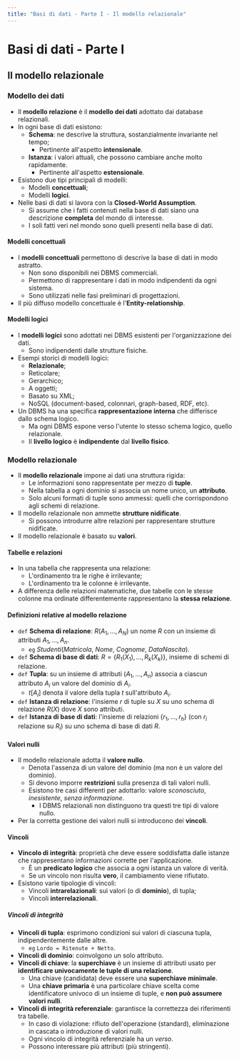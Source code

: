 ```yaml
---
title: "Basi di dati - Parte I - Il modello relazionale"
---
```


# Basi di dati - Parte I

## Il modello relazionale

### Modello dei dati

- Il **modello relazione** è il **modello dei dati** adottato dai database relazionali.
- In ogni base di dati esistono:
    - **Schema**: ne descrive la struttura, sostanzialmente invariante nel tempo;
        - Pertinente all'aspetto **intensionale**.
    - **Istanza**: i valori attuali, che possono cambiare anche molto rapidamente.
        - Pertinente all'aspetto **estensionale**.
- Esistono due tipi principali di modelli:
    - Modelli **concettuali**;
    - Modelli **logici**.
- Nelle basi di dati si lavora con la **Closed-World Assumption**.
    - Si assume che i fatti contenuti nella base di dati siano una descrizione **completa** del mondo di interesse.
    - I soli fatti veri nel mondo sono quelli presenti nella base di dati.

#### Modelli concettuali

- I **modelli concettuali** permettono di descrive la base di dati in modo astratto.
    - Non sono disponibili nei DBMS commerciali.
    - Permettono di rappresentare i dati in modo indipendenti da ogni sistema.
    - Sono utilizzati nelle fasi preliminari di progettazioni.
- Il più diffuso modello concettuale è l'**Entity-relationship**.

#### Modelli logici

- I **modelli logici** sono adottati nei DBMS esistenti per l'organizzazione dei dati.
    - Sono indipendenti dalle strutture fisiche.
- Esempi storici di modelli logici:
    - **Relazionale**;
    - Reticolare;
    - Gerarchico;
    - A oggetti;
    - Basato su XML;
    - NoSQL (document-based, colonnari, graph-based, RDF, etc).
- Un DBMS ha una specifica **rappresentazione interna** che differisce dallo schema logico.
    - Ma ogni DBMS espone verso l'utente lo stesso schema logico, quello relazionale.
    - Il **livello logico** è **indipendente** dal **livello fisico**.

### Modello relazionale

- Il **modello relazionale** impone ai dati una struttura rigida:
    - Le informazioni sono rappresentate per mezzo di **tuple**.
    - Nella tabella a ogni dominio si associa un nome unico, un **attributo**.
    - Solo alcuni formati di tuple sono ammessi: quelli che corrispondono agli schemi di relazione.
- Il modello relazionale non ammette **strutture nidificate**.
    - Si possono introdurre altre relazioni per rappresentare strutture nidificate.
- Il modello relazionale è basato su **valori**.

#### Tabelle e relazioni

- In una tabella che rappresenta una relazione:
    - L'ordinamento tra le righe è irrilevante;
    - L'ordinamento tra le colonne è irrilevante.
- A differenza delle relazioni matematiche, due tabelle con le stesse colonne ma ordinate differentemente rappresentano la **stessa relazione**.

#### Definizioni relative al modello relazione

- `def` **Schema di relazione**: $R(A_1, \dots, A_N)$ un nome $R$ con un insieme di attributi $A_1, \dots, A_n$.
    - `eg` $Studenti(Matricola, \: Nome, \: Cognome, \: DataNascita)$.
- `def` **Schema di base di dati**: $R = \{R_1(X_1), \dots, R_k(X_k)\}$, insieme di schemi di relazione.
- `def` **Tupla**: su un insieme di attributi $(A_1, \dots, A_n)$ associa a ciascun attributo $A_i$ un valore del dominio di $A_i$.
    - $t[A_i]$ denota il valore della tupla $t$ sull'attributo $A_i$.
- `def` **Istanza di relazione**: l'insieme $r$ di tuple su $X$ su uno schema di relazione $R(X)$ dove $X$ sono attributi.
- `def` **Istanza di base di dati**: l'insieme di relazioni $\{r_1, \dots, r_h\}$ (con $r_i$ relazione su $R_i$) su uno schema di base di dati $R$.

#### Valori nulli

- Il modello relazionale adotta il **valore nullo**.
    - Denota l'assenza di un valore del dominio (ma non è un valore del dominio).
    - Si devono imporre **restrizioni** sulla presenza di tali valori nulli.
    - Esistono tre casi differenti per adottarlo: valore *sconosciuto*, *inesistente*, *senza informazione*.
        - I DBMS relazionali non distinguono tra questi tre tipi di valore nullo.
- Per la corretta gestione dei valori nulli si introducono dei **vincoli**.

#### Vincoli

- **Vincolo di integrità**: proprietà che deve essere soddisfatta dalle istanze che rappresentano informazioni corrette per l'applicazione.
    - È un **predicato logico** che associa a ogni istanza un valore di verità.
    - Se un vincolo non risulta **vero**, il cambiamento viene rifiutato.
- Esistono varie tipologie di vincoli:
    - Vincoli **intrarelazionali**: sui valori (o di **dominio**), di tupla;
    - Vincoli **interrelazionali**.

##### Vincoli di integrità

- **Vincoli di tupla**: esprimono condizioni sui valori di ciascuna tupla, indipendentemente dalle altre.
    - `eg` `Lordo = Ritenute + Netto`.
- **Vincoli di dominio**: coinvolgono un solo attributo.
- **Vincoli di chiave**: la **superchiave** è un insieme di attributi usato per **identificare univocamente le tuple di una relazione**.
    - Una chiave (candidata) deve essere una **superchiave minimale**.
    - Una **chiave primaria** è una particolare chiave scelta come identificatore univoco di un insieme di tuple, e **non può assumere valori nulli**.
- **Vincoli di integrità referenziale**: garantisce la correttezza dei riferimenti tra tabelle.
    - In caso di violazione: rifiuto dell'operazione (standard), eliminazione in cascata o introduzione di valori nulli.
    - Ogni vincolo di integrità referenziale ha un *verso*.
    - Possono interessare più attributi (più stringenti).
